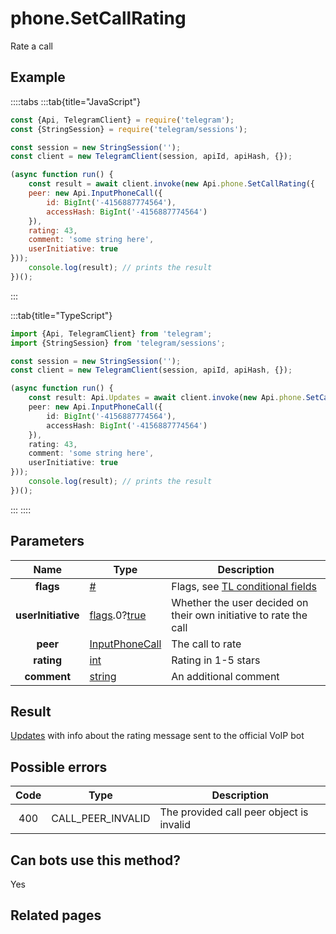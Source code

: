 # phone.SetCallRating

Rate a call



## Example

::::tabs
:::tab{title="JavaScript"}
```js
const {Api, TelegramClient} = require('telegram');
const {StringSession} = require('telegram/sessions');

const session = new StringSession('');
const client = new TelegramClient(session, apiId, apiHash, {});

(async function run() {
    const result = await client.invoke(new Api.phone.SetCallRating({
    peer: new Api.InputPhoneCall({
        id: BigInt('-4156887774564'),
        accessHash: BigInt('-4156887774564')
    }),
    rating: 43,
    comment: 'some string here',
    userInitiative: true
}));
    console.log(result); // prints the result
})();
```
:::

:::tab{title="TypeScript"}
```ts
import {Api, TelegramClient} from 'telegram';
import {StringSession} from 'telegram/sessions';

const session = new StringSession('');
const client = new TelegramClient(session, apiId, apiHash, {});

(async function run() {
    const result: Api.Updates = await client.invoke(new Api.phone.SetCallRating({
    peer: new Api.InputPhoneCall({
        id: BigInt('-4156887774564'),
        accessHash: BigInt('-4156887774564')
    }),
    rating: 43,
    comment: 'some string here',
    userInitiative: true
}));
    console.log(result); // prints the result
})();
```
:::
::::



## Parameters

| Name | Type | Description |
| :--: | ---- | ----------- |
| **flags** | [#](https://core.telegram.org/type/%23) | Flags, see [TL conditional fields](https://core.telegram.org/mtproto/TL-combinators#conditional-fields) 
| **userInitiative** | [flags](https://core.telegram.org/mtproto/TL-combinators#conditional-fields).0?[true](https://core.telegram.org/constructor/true) | Whether the user decided on their own initiative to rate the call 
| **peer** | [InputPhoneCall](https://core.telegram.org/type/InputPhoneCall) | The call to rate 
| **rating** | [int](https://core.telegram.org/type/int) | Rating in 1-5 stars 
| **comment** | [string](https://core.telegram.org/type/string) | An additional comment 


## Result

[Updates](https://core.telegram.org/type/Updates) with info about the rating message sent to the official VoIP bot



## Possible errors

| Code | Type | Description |
| :--: | ---- | ----------- |
| 400 | CALL\_PEER\_INVALID | The provided call peer object is invalid 


## Can bots use this method?

Yes

## Related pages


